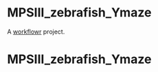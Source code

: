 # MPSIII_zebrafish_Ymaze

A [workflowr][] project.

[workflowr]: https://github.com/jdblischak/workflowr
# MPSIII_zebrafish_Ymaze
